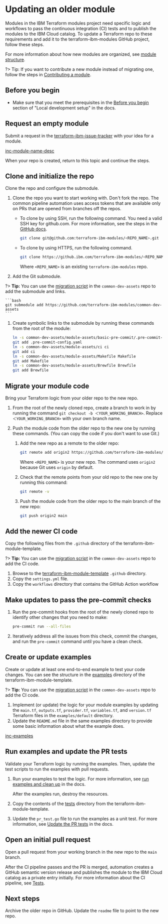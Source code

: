 # Updating an older module

Modules in the IBM Terraform modules project need specific logic and workflows to pass the continuous integration (CI) tests and to publish the modules to the IBM Cloud catalog. To update a Terraform repo to these requirements and add it to the terraform-ibm-modules GitHub project, follow these steps.

For more information about how new modules are organized, see [module structure](module-structure.md).

?> Tip: If you want to contribute a new module instead of migrating one, follow the steps in [Contributing a module](contribute-module.md).

## Before you begin

- Make sure that you meet the prerequisites in the [Before you begin](local-dev-setup.md#before-you-begin) section of "Local development setup" in the docs.

## Request an empty module

Submit a request in the [terraform-ibm-issue-tracker](https://github.com/terraform-ibm-modules/terraform-ibm-issue-tracker/issues/new/choose) with your idea for a module.

[inc-module-name-desc](inc-module-name-desc.md ':include')

When your repo is created, return to this topic and continue the steps.

## Clone and initialize the repo

Clone the repo and configure the submodule.

1.  Clone the repo you want to start working with. Don't fork the repo. The common pipeline automation uses access tokens that are available only on PRs that are opened from branches off the repos.

    - To clone by using SSH, run the following command. You need a valid SSH key for github.com. For more information, see the steps in the [GitHub docs](https://docs.github.com/en/authentication/connecting-to-github-with-ssh).

        ```bash
        git clone git@github.com:terraform-ibm-modules/<REPO_NAME>.git
        ```

    - To clone by using HTTPS, run the following command.

        ```bash
        git clone https://github.ibm.com/terraform-ibm-modules/<REPO_NAME>.git
        ```

        Where `<REPO_NAME>` is an existing `terraform-ibm-modules` repo.
1.  Add the Git submodule.

   ?> **Tip:** You can use the [migration script](https://github.com/terraform-ibm-modules/common-dev-assets/blob/main/repo_migration.sh) in the `common-dev-assets` repo to add the submodule and links.

    ```bash
    git submodule add https://github.com/terraform-ibm-modules/common-dev-assets
    ```

1.  Create symbolic links to the submodule by running these commands from the root of the module:

    ```bash
    ln -s common-dev-assets/module-assets/basic-pre-commit/.pre-commit-config.yaml .pre-commit-config.yaml
    git add .pre-commit-config.yaml
    ln -s common-dev-assets/module-assets/ci ci
    git add ci
    ln -s common-dev-assets/module-assets/Makefile Makefile
    git add Makefile
    ln -s common-dev-assets/module-assets/Brewfile Brewfile
    git add Brewfile
    ```

## Migrate your module code

Bring your Terraform logic from your older repo to the new repo.

1.  From the root of the newly cloned repo, create a branch to work in by running the command `git checkout -b ＜YOUR_WORKING_BRANCH>`. Replace `＜YOUR_WORKING_BRANCH>` with your own branch name.

1.  Push the module code from the older repo to the new one by running these commands. (You can copy the code if you don't want to use Git.)

    1.  Add the new repo as a remote to the older repo:

        ```bash
        git remote add origin2 https://github.com/terraform-ibm-modules/<REPO_NAME>
        ```

        Where `<REPO_NAME>` is your new repo. The command uses `origin2` because Git uses `origin` by default.
    1.  Check that the remote points from your old repo to the new one by running this command:

        ```bash
        git remote -v
        ```
    1.  Push the module code from the older repo to the main branch of the new repo:
        ```bash
        git push origin2 main
        ```

## Add the newer CI code

Copy the following files from the `.github` directory of the terraform-ibm-module-template.

?> **Tip:** You can use the [migration script](https://github.com/terraform-ibm-modules/common-dev-assets/blob/main/repo_migration.sh) in the `common-dev-assets` repo to add the CI code.

1.  Browse to the [terraform-ibm-module-template](https://github.com/terraform-ibm-modules/terraform-ibm-module-template/blob/main/.github) `.github` directory.
1.  Copy the `settings.yml` file.
1.  Copy the `workflows` directory that contains the GitHub Action workflow

## Make updates to pass the pre-commit checks

1.  Run the pre-commit hooks from the root of the newly cloned repo to identify other changes that you need to make:

    ```bash
    pre-commit run --all-files
    ```

1.  Iteratively address all the issues from this check, commit the changes, and run the `pre-commit` command until you have a clean check.

## Create or update examples

Create or update at least one end-to-end example to test your code changes. You can see the structure in the [examples](https://github.com/terraform-ibm-modules/terraform-ibm-module-template/tree/main/examples) directory of the terraform-ibm-module-template.

?> **Tip:** You can use the [migration script](https://github.com/terraform-ibm-modules/common-dev-assets/blob/main/repo_migration.sh) in the `common-dev-assets` repo to add the CI code.

1.  Implement (or update) the logic for your module examples by updating the `main.tf`, `outputs.tf`, `provider.tf`, `variables.tf`, and  `version.tf` Terraform files in the `examples/default` directory.
1.  Update the `README.md` file in the same examples directory to provide some basic information about what the example does.

[inc-examples](inc-examples.md ':include')

## Run examples and update the PR tests

Validate your Terraform logic by running the examples. Then, update the test scripts to run the examples with pull requests.

1.  Run your examples to test the logic. For more information, see [run examples and clean up](contribute-module.md#run-examples-and-clean-up) in the docs.

    After the examples run, destroy the resources.
1.  Copy the contents of the [tests](https://github.com/terraform-ibm-modules/terraform-ibm-module-template/tree/main/tests) directory from the terraform-ibm-module-template.
1.  Update the `pr_test.go` file to run the examples as a unit test. For more information, see [Update the PR tests](contribute-module.md#update-the-pr-tests) in the docs.

## Open an initial pull request

Open a pull request from your working branch in the new repo to the `main` branch.

After the CI pipeline passes and the PR is merged, automation creates a GitHub semantic version release and publishes the module to the IBM Cloud catalog as a private entry initially. For more information about the CI pipeline, see [Tests](tests.md).

## Next steps

Archive the older repo in GitHub. Update the `readme` file to point to the new repo.
